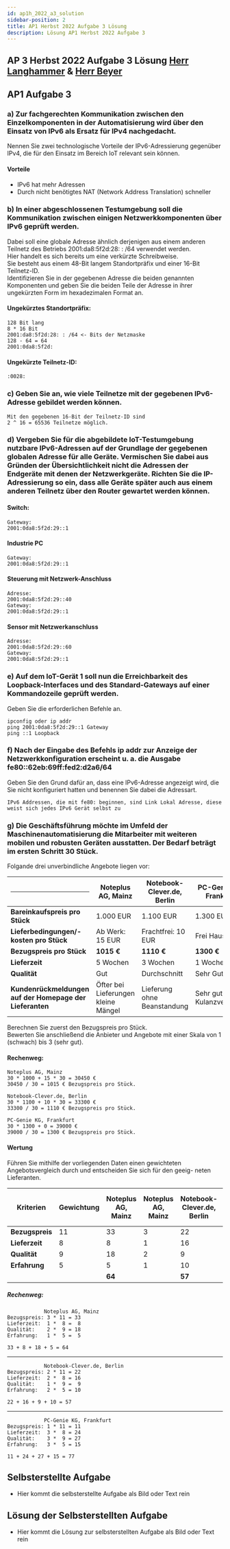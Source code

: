 ```yaml
---
id: ap1h_2022_a3_solution
sidebar-position: 2
title: AP1 Herbst 2022 Aufgabe 3 Lösung
description: Lösung AP1 Herbst 2022 Aufgabe 3
---
```


## AP 3 Herbst 2022 Aufgabe 3 Lösung [Herr Langhammer](../../../../user/Auszubildende%20Michel/langhammer.md) & [Herr Beyer](../../../../user/Auszubildende%20Holldack/beyer.md)

## AP1 Aufgabe 3

### a) Zur fachgerechten Kommunikation zwischen den Einzelkomponenten in der Automatisierung wird über den Einsatz von IPv6 als Ersatz für IPv4 nachgedacht.
Nennen Sie zwei technologische Vorteile der IPv6-Adressierung gegenüber IPv4, die für den Einsatz im Bereich IoT relevant sein können.

#### Vorteile
- IPv6 hat mehr Adressen
- Durch nicht benötigtes NAT (Network Address Translation) schneller

### b)  In einer abgeschlossenen Testumgebung soll die Kommunikation zwischen einigen Netzwerkkomponenten über IPv6 geprüft werden.
Dabei soll eine globale Adresse ähnlich derjenigen aus einem anderen Teilnetz des Betriebs 2001:da8:5f2d:28: : /64 verwendet werden.  
Hier handelt es sich bereits um eine verkürzte Schreibweise.  
Sie besteht aus einem 48-Bit langem Standortpräfix und einer 16-Bit Teilnetz-ID.  
Identifizieren Sie in der gegebenen Adresse die beiden genannten Komponenten und geben Sie die beiden Teile der Adresse in ihrer ungekürzten Form im hexadezimalen Format an.

#### Ungekürztes Standortpräfix:
    128 Bit lang
    8 * 16 Bit
    2001:da8:5f2d:28: : /64 <- Bits der Netzmaske
    128 - 64 = 64
    2001:0da8:5f2d:

#### Ungekürzte Teilnetz-ID:
    :0028:

### c) Geben Sie an, wie viele Teilnetze mit der gegebenen IPv6-Adresse gebildet werden können.
    Mit den gegebenen 16-Bit der Teilnetz-ID sind
    2 ^ 16 = 65536 Teilnetze möglich.

### d) Vergeben Sie für die abgebildete loT-Testumgebung nutzbare IPv6-Adressen auf der Grundlage der gegebenen globalen Adresse für alle Geräte. Vermischen Sie dabei aus Gründen der Übersichtlichkeit nicht die Adressen der Endgeräte mit denen der Netzwerkgeräte. Richten Sie die IP-Adressierung so ein, dass alle Geräte später auch aus einem anderen Teilnetz über den Router gewartet werden können.

#### Switch:
    Gateway:
    2001:0da8:5f2d:29::1

#### Industrie PC
    Gateway:
    2001:0da8:5f2d:29::1

#### Steuerung mit Netzwerk-Anschluss
    Adresse:
    2001:0da8:5f2d:29::40
    Gateway:
    2001:0da8:5f2d:29::1

#### Sensor mit Netzwerkanschluss
    Adresse:
    2001:0da8:5f2d:29::60
    Gateway:
    2001:0da8:5f2d:29::1

### e) Auf dem loT-Gerät 1 soll nun die Erreichbarkeit des Loopback-Interfaces und des Standard-Gateways auf einer Kommandozeile geprüft werden.
Geben Sie die erforderlichen Befehle an.

    ipconfig oder ip addr
    ping 2001:0da8:5f2d:29::1 Gateway
    ping ::1 Loopback

### f) Nach der Eingabe des Befehls ip addr zur Anzeige der Netzwerkkonfiguration erscheint u. a. die Ausgabe fe80::62eb:69ff:fed2:d2a6/64 
Geben Sie den Grund dafür an, dass eine IPv6-Adresse angezeigt wird, die Sie nicht konfiguriert hatten und benennen Sie dabei die Adressart.

    IPv6 Addressen, die mit fe80: beginnen, sind Link Lokal Adresse, diese weist sich jedes IPv6 Gerät selbst zu

### g) Die Geschäftsführung möchte im Umfeld der Maschinenautomatisierung die Mitarbeiter mit weiteren mobilen und robusten Geräten ausstatten. Der Bedarf beträgt im ersten Schritt 30 Stück.
Folgande drei unverbindliche Angebote liegen vor:

| <hr>                                                     | Noteplus AG, Mainz                  | Notebook-Clever.de, Berlin  | PC-Genie KG, Frankfurt     |
|----------------------------------------------------------|-------------------------------------|-----------------------------|----------------------------|
| **Bareinkaufspreis pro Stück**                           | 1.000 EUR                           | 1.100 EUR                   | 1.300 EUR                  |
| **Lieferbedingungen/-kosten pro Stück**                  | Ab Werk: 15 EUR                     | Frachtfrei: 10 EUR          | Frei Haus                  |
| **Bezugspreis pro Stück**                                | **1015 €**                          | **1110 €**                  | **1300 €**                 |
| **Lieferzeit**                                           | 5 Wochen                            | 3 Wochen                    | 1 Woche                    |
| **Qualität**                                             | Gut                                 | Durchschnitt                | Sehr Gut                   |
| **Kundenrückmeldungen auf der Homepage der Lieferanten** | Öfter bei Lieferungen kleine Mängel | Lieferung ohne Beanstandung | Sehr gutes Kulanzverhalten |

Berechnen Sie zuerst den Bezugspreis pro Stück.  
Bewerten Sie anschließend die Anbieter und Angebote mit einer Skala von 1 (schwach) bis 3 (sehr gut).

#### Rechenweg:
    Noteplus AG, Mainz
    30 * 1000 + 15 * 30 = 30450 €
    30450 / 30 = 1015 € Bezugspreis pro Stück.

    Notebook-Clever.de, Berlin
    30 * 1100 + 10 * 30 = 33300 €
    33300 / 30 = 1110 € Bezugspreis pro Stück.
    
    PC-Genie KG, Frankfurt
    30 * 1300 + 0 = 39000 €
    39000 / 30 = 1300 € Bezugspreis pro Stück.

#### Wertung
Führen Sie mithilfe der vorliegenden Daten einen gewichteten Angebotsvergleich durch und entscheiden Sie sich für den geeig-
neten Lieferanten.

| Kriterien       | Gewichtung | Noteplus AG, Mainz | Noteplus AG, Mainz | Notebook-Clever.de, Berlin | Notebook-Clever.de, Berlin | PC-Genie KG, Frankfurt | PC-Genie KG, Frankfurt |
|-----------------|------------|--------------------|--------------------|----------------------------|----------------------------|------------------------|------------------------|
| **Bezugspreis** | 11         | 33                 | 3                  | 22                         | 2                          | 11                     | 1                      |
| **Lieferzeit**  | 8          | 8                  | 1                  | 16                         | 2                          | 24                     | 3                      |
| **Qualität**    | 9          | 18                 | 2                  | 9                          | 1                          | 27                     | 3                      |
| **Erfahrung**   | 5          | 5                  | 1                  | 10                         | 2                          | 15                     | 3                      |
|                 |            | **64**             |                    | **57**                     |                            | **77**                 |                        |

##### Rechenweg:
                Noteplus AG, Mainz
    Bezugspreis: 3 * 11 = 33
    Lieferzeit:  1 *  8 =  8
    Qualität:    2 *  9 = 18
    Erfahrung:   1 *  5 =  5
    
    33 + 8 + 18 + 5 = 64
----
                Notebook-Clever.de, Berlin
    Bezugspreis: 2 * 11 = 22
    Lieferzeit:  2 *  8 = 16
    Qualität:    1 *  9 =  9
    Erfahrung:   2 *  5 = 10
    
    22 + 16 + 9 + 10 = 57
----
                PC-Genie KG, Frankfurt
    Bezugspreis: 1 * 11 = 11
    Lieferzeit:  3 *  8 = 24
    Qualität:    3 *  9 = 27
    Erfahrung:   3 *  5 = 15
    
    11 + 24 + 27 + 15 = 77


## Selbsterstellte Aufgabe

- Hier kommt die selbsterstellte Aufgabe als Bild oder Text rein

## Lösung der Selbsterstellten Aufgabe

- Hier kommt die Lösung zur selbsterstellten Aufgabe als Bild oder Text rein
